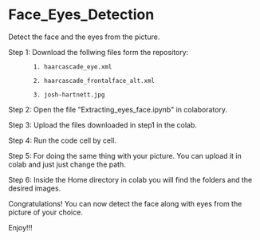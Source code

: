 # Face_Eyes_Detection

Detect the face and the eyes from the picture.

Step 1: Download the follwing files form the repository:

           1. haarcascade_eye.xml
           
           2. haarcascade_frontalface_alt.xml
           
           3. josh-hartnett.jpg

Step 2: Open the file "Extracting_eyes_face.ipynb" in colaboratory.

Step 3: Upload the files downloaded in step1 in the colab.

Step 4: Run the code cell by cell.

Step 5: For doing the same thing with your picture. You can upload it in colab and just just change the path.

Step 6: Inside the Home directory in colab you will find the folders and the desired images.

Congratulations! You can now detect the face along with eyes from the picture of your choice. 

Enjoy!!!


